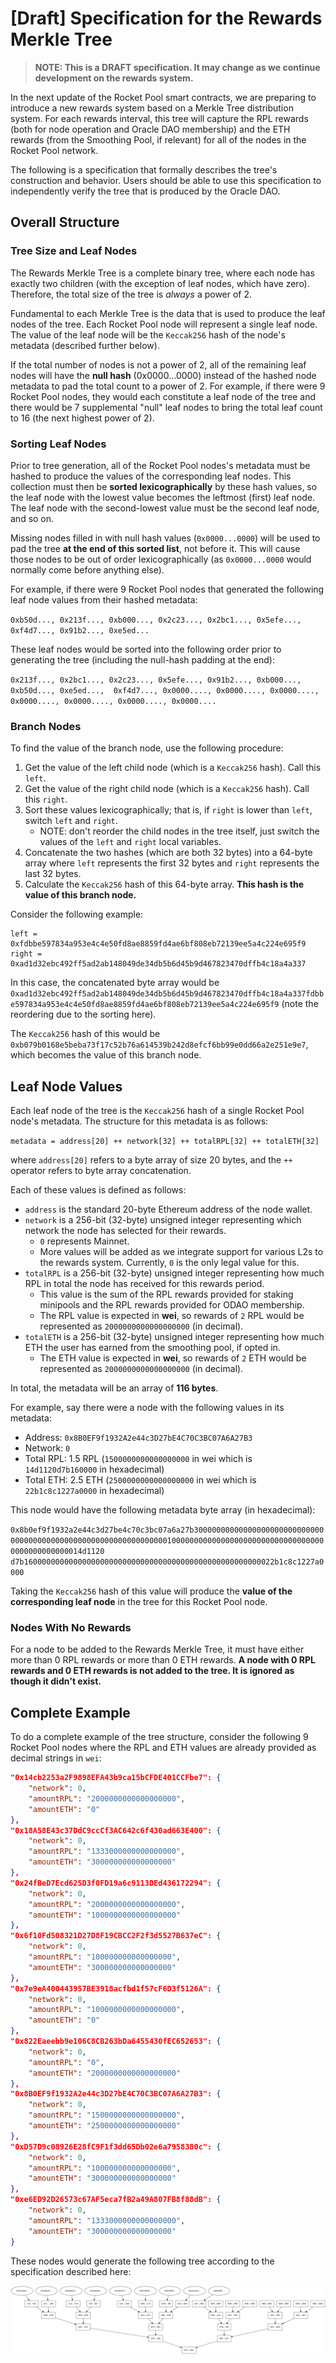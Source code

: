 # [Draft] Specification for the Rewards Merkle Tree

> **NOTE: This is a DRAFT specification. It may change as we continue development on the rewards system.**

In the next update of the Rocket Pool smart contracts, we are preparing to introduce a new rewards system based on a Merkle Tree distribution system.
For each rewards interval, this tree will capture the RPL rewards (both for node operation and Oracle DAO membership) and the ETH rewards (from the Smoothing Pool, if relevant) for all of the nodes in the Rocket Pool network.

The following is a specification that formally describes the tree's construction and behavior.
Users should be able to use this specification to independently verify the tree that is produced by the Oracle DAO.


## Overall Structure

### Tree Size and Leaf Nodes

The Rewards Merkle Tree is a complete binary tree, where each node has exactly two children (with the exception of leaf nodes, which have zero).
Therefore, the total size of the tree is *always* a power of 2.

Fundamental to each Merkle Tree is the data that is used to produce the leaf nodes of the tree.
Each Rocket Pool node will represent a single leaf node.
The value of the leaf node will be the `Keccak256` hash of the node's metadata (described further below).

If the total number of nodes is not a power of 2, all of the remaining leaf nodes will have the **null hash** (0x0000...0000) instead of the hashed node metadata to pad the total count to a power of 2.
For example, if there were 9 Rocket Pool nodes, they would each constitute a leaf node of the tree and there would be 7 supplemental "null" leaf nodes to bring the total leaf count to 16 (the next highest power of 2).


### Sorting Leaf Nodes

Prior to tree generation, all of the Rocket Pool nodes's metadata must be hashed to produce the values of the corresponding leaf nodes.
This collection must then be **sorted lexicographically** by these hash values, so the leaf node with the lowest value becomes the leftmost (first) leaf node.
The leaf node with the second-lowest value must be the second leaf node, and so on.

Missing nodes filled in with null hash values (`0x0000...0000`) will be used to pad the tree **at the end of this sorted list**, not before it.
This will cause those nodes to be out of order lexicographically (as `0x0000...0000` would normally come before anything else).

For example, if there were 9 Rocket Pool nodes that generated the following leaf node values from their hashed metadata:

`0xb50d..., 0x213f..., 0xb000..., 0x2c23..., 0x2bc1..., 0x5efe..., 0xf4d7..., 0x91b2..., 0xe5ed...`

These leaf nodes would be sorted into the following order prior to generating the tree (including the null-hash padding at the end):

`0x213f..., 0x2bc1..., 0x2c23..., 0x5efe..., 0x91b2..., 0xb000..., 0xb50d..., 0xe5ed...,  0xf4d7..., 0x0000...., 0x0000...., 0x0000...., 0x0000...., 0x0000...., 0x0000...., 0x0000....`


### Branch Nodes

To find the value of the branch node, use the following procedure:

1. Get the value of the left child node (which is a `Keccak256` hash). Call this `left`.
2. Get the value of the right child node (which is a `Keccak256` hash). Call this `right`.
3. Sort these values lexicographically; that is, if `right` is lower than `left`, switch `left` and `right`.
   - NOTE: don't reorder the child nodes in the tree itself, just switch the values of the `left` and `right` local variables.
4. Concatenate the two hashes (which are both 32 bytes) into a 64-byte array where `left` represents the first 32 bytes and `right` represents the last 32 bytes.
5. Calculate the `Keccak256` hash of this 64-byte array. **This hash is the value of this branch node.**

Consider the following example:

```
left = 0xfdbbe597834a953e4c4e50fd8ae8859fd4ae6bf808eb72139ee5a4c224e695f9
right = 0xad1d32ebc492ff5ad2ab148049de34db5b6d45b9d467823470dffb4c18a4a337
```

In this case, the concatenated byte array would be `0xad1d32ebc492ff5ad2ab148049de34db5b6d45b9d467823470dffb4c18a4a337fdbbe597834a953e4c4e50fd8ae8859fd4ae6bf808eb72139ee5a4c224e695f9` (note the reordering due to the sorting here).

The `Keccak256` hash of this would be `0xb079b0168e5beba73f17c52b76a614539b242d8efcf6bb99e0dd66a2e251e9e7`, which becomes the value of this branch node.


## Leaf Node Values

Each leaf node of the tree is the `Keccak256` hash of a single Rocket Pool node's metadata.
The structure for this metadata is as follows:

`metadata = address[20] ++ network[32] ++ totalRPL[32] ++ totalETH[32]`

where `address[20]` refers to a byte array of size 20 bytes, and the `++` operator refers to byte array concatenation.

Each of these values is defined as follows:

- `address` is the standard 20-byte Ethereum address of the node wallet.
- `network` is a 256-bit (32-byte) unsigned integer representing which network the node has selected for their rewards.
  - `0` represents Mainnet.
  - More values will be added as we integrate support for various L2s to the rewards system. Currently, `0` is the only legal value for this.
- `totalRPL` is a 256-bit (32-byte) unsigned integer representing how much RPL in total the node has received for this rewards period.
  - This value is the sum of the RPL rewards provided for staking minipools and the RPL rewards provided for ODAO membership.
  - The RPL value is expected in **wei**, so rewards of `2` RPL would be represented as `2000000000000000000` (in decimal).
- `totalETH` is a 256-bit (32-byte) unsigned integer representing how much ETH the user has earned from the smoothing pool, if opted in.
  - The ETH value is expected in **wei**, so rewards of `2` ETH would be represented as `2000000000000000000` (in decimal).

In total, the metadata will be an array of **116 bytes**.

For example, say there were a node with the following values in its metadata:
- Address: `0x8B0EF9f1932A2e44c3D27bE4C70C3BC07A6A27B3`
- Network: `0`
- Total RPL: 1.5 RPL (`1500000000000000000` in wei which is `14d1120d7b160000` in hexadecimal)
- Total ETH: 2.5 ETH (`2500000000000000000` in wei which is `22b1c8c1227a0000` in hexadecimal)

This node would have the following metadata byte array (in hexadecimal):

`0x8b0ef9f1932a2e44c3d27be4c70c3bc07a6a27b3000000000000000000000000000000000000000000000000000000000000000100000000000000000000000000000000000000000000000014d1120
d7b16000000000000000000000000000000000000000000000000000022b1c8c1227a0000`

Taking the `Keccak256` hash of this value will produce the **value of the corresponding leaf node** in the tree for this Rocket Pool node.


### Nodes With No Rewards

For a node to be added to the Rewards Merkle Tree, it must have either more than 0 RPL rewards or more than 0 ETH rewards.
**A node with 0 RPL rewards and 0 ETH rewards is not added to the tree. It is ignored as though it didn't exist.**


## Complete Example

To do a complete example of the tree structure, consider the following 9 Rocket Pool nodes where the RPL and ETH values are already provided as decimal strings in `wei`:

```json
"0x14cb2253a2F9898EFA43b9ca15bCFDE401CCFbe7": {
    "network": 0,
    "amountRPL": "2000000000000000000",
    "amountETH": "0"
},
"0x18A58E43c37DdC9ccCf3AC642c6f430ad663E400": {
    "network": 0,
    "amountRPL": "1333000000000000000",
    "amountETH": "300000000000000000"
},
"0x24fBeD7Ecd625D3f0FD19a6c9113DEd436172294": {
    "network": 0,
    "amountRPL": "2000000000000000000",
    "amountETH": "1000000000000000000"
},
"0x6f10Fd508321D27D8F19CBCC2F2f3d5527B637eC": {
    "network": 0,
    "amountRPL": "100000000000000000",
    "amountETH": "300000000000000000"
},
"0x7e9eA400443957BE3918acfbd1f57cF6D3f5126A": {
    "network": 0,
    "amountRPL": "1000000000000000000",
    "amountETH": "0"
},
"0x822Eaeebb9e106C8CB263bDa6455430fEC652653": {
    "network": 0,
    "amountRPL": "0",
    "amountETH": "2000000000000000000"
},
"0x8B0EF9f1932A2e44c3D27bE4C70C3BC07A6A27B3": {
    "network": 0,
    "amountRPL": "1500000000000000000",
    "amountETH": "2500000000000000000"
},
"0xD57D9c08926E28fC9F1f3dd65Db02e6a7958380c": {
    "network": 0,
    "amountRPL": "100000000000000000",
    "amountETH": "300000000000000000"
},
"0xe6ED92D26573c67AF5eca7fB2a49A807FB8f88dB": {
    "network": 0,
    "amountRPL": "1333000000000000000",
    "amountETH": "300000000000000000"
}
```

These nodes would generate the following tree according to the specification described here:

![](./tree-example.png)